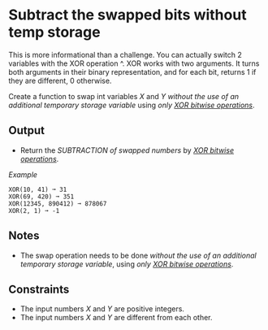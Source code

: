 # Subtract the swapped bits without temp storage

This is more informational than a challenge. You can actually switch 2 variables with the XOR operation ^. XOR works with two arguments. It turns both arguments in their binary representation, and for each bit, returns 1 if they are different, 0 otherwise.

Create a function to swap int variables *X* and *Y* _without the use of an additional temporary storage variable_ using _only_ [*XOR bitwise operations*][1].

## Output
- Return the *SUBTRACTION of swapped numbers* by [*XOR bitwise operations*][1].

_Example_

```text
XOR(10, 41) ➞ 31
XOR(69, 420) ➞ 351
XOR(12345, 890412) ➞ 878067
XOR(2, 1) ➞ -1
```

## Notes
- The swap operation needs to be done _without the use of an additional temporary storage variable_, using _only_ [*XOR bitwise operations*][1].  

## Constraints
- The input numbers *X* and *Y* are positive integers.
- The input numbers *X* and *Y* are different from each other.

[1]: https://en.wikipedia.org/wiki/Bitwise_operation#XOR